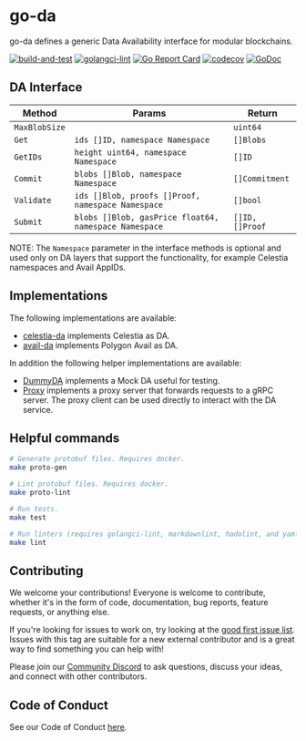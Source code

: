 # go-da

go-da defines a generic Data Availability interface for modular blockchains.

<!-- markdownlint-disable MD013 -->
[![build-and-test](https://github.com/rollkit/go-da/actions/workflows/ci_release.yml/badge.svg)](https://github.com/rollkit/go-da/actions/workflows/ci_release.yml)
[![golangci-lint](https://github.com/rollkit/go-da/actions/workflows/lint.yml/badge.svg)](https://github.com/rollkit/go-da/actions/workflows/lint.yml)
[![Go Report Card](https://goreportcard.com/badge/github.com/rollkit/go-da)](https://goreportcard.com/report/github.com/rollkit/go-da)
[![codecov](https://codecov.io/gh/rollkit/go-da/branch/main/graph/badge.svg?token=CWGA4RLDS9)](https://codecov.io/gh/rollkit/go-da)
[![GoDoc](https://godoc.org/github.com/rollkit/go-da?status.svg)](https://godoc.org/github.com/rollkit/go-da)
<!-- markdownlint-enable MD013 -->

## DA Interface

| Method        | Params                                                   | Return          |
| ------------- | -------------------------------------------------------- | --------------- |
| `MaxBlobSize` |                                                          | `uint64`        |
| `Get`         | `ids []ID, namespace Namespace`                          | `[]Blobs`       |
| `GetIDs`      | `height uint64, namespace Namespace`                     | `[]ID`          |
| `Commit`      | `blobs []Blob, namespace Namespace`                      | `[]Commitment`  |
| `Validate`    | `ids []Blob, proofs []Proof, namespace Namespace`        | `[]bool`        |
| `Submit`      | `blobs []Blob, gasPrice float64, namespace Namespace`    | `[]ID, []Proof` |

NOTE: The `Namespace` parameter in the interface methods is optional and used
only on DA layers that support the functionality, for example Celestia
namespaces and Avail AppIDs.

## Implementations

The following implementations are available:

* [celestia-da](https://github.com/rollkit/celestia-da) implements Celestia as DA.
* [avail-da](https://github.com/rollkit/avail-da) implements Polygon Avail as DA.

In addition the following helper implementations are available:

* [DummyDA](https://github.com/rollkit/go-da/blob/main/test/dummy.go) implements
a Mock DA useful for testing.
* [Proxy](https://github.com/rollkit/go-da/tree/main/proxy) implements a proxy
server that forwards requests to a gRPC server. The proxy client
can be used directly to interact with the DA service.

## Helpful commands

```sh
# Generate protobuf files. Requires docker.
make proto-gen

# Lint protobuf files. Requires docker.
make proto-lint

# Run tests.
make test

# Run linters (requires golangci-lint, markdownlint, hadolint, and yamllint)
make lint
```

## Contributing

We welcome your contributions! Everyone is welcome to contribute, whether it's
in the form of code, documentation, bug reports, feature
requests, or anything else.

If you're looking for issues to work on, try looking at the
[good first issue list](https://github.com/rollkit/go-da/issues?q=is%3Aissue+is%3Aopen+label%3A%22good+first+issue%22).
Issues with this tag are suitable for a new external contributor and is a great
way to find something you can help with!

Please join our
[Community Discord](https://discord.com/invite/YsnTPcSfWQ)
to ask questions, discuss your ideas, and connect with other contributors.

## Code of Conduct

See our Code of Conduct [here](https://docs.celestia.org/community/coc).
